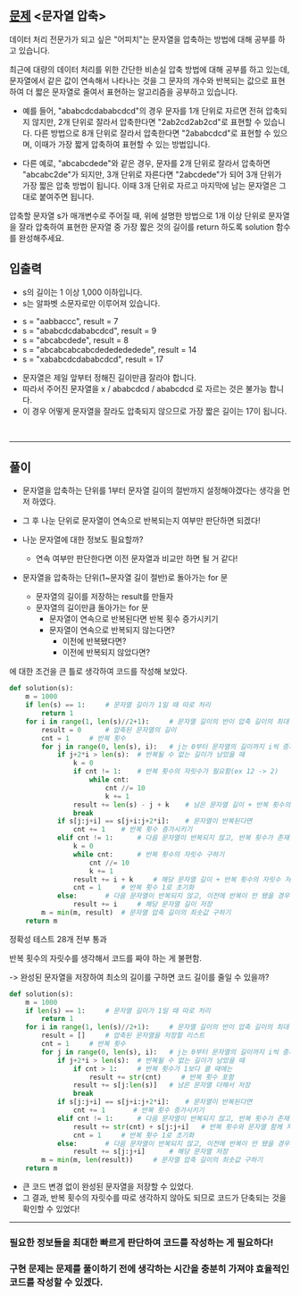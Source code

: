 ## [문제](https://school.programmers.co.kr/learn/courses/30/lessons/60057) <문자열 압축>

데이터 처리 전문가가 되고 싶은 "어피치"는 문자열을 압축하는 방법에 대해 공부를 하고 있습니다. 

최근에 대량의 데이터 처리를 위한 간단한 비손실 압축 방법에 대해 공부를 하고 있는데, 문자열에서 같은 값이 연속해서 나타나는 것을 그 문자의 개수와 반복되는 값으로 표현하여 더 짧은 문자열로 줄여서 표현하는 알고리즘을 공부하고 있습니다.

+ 예를 들어, "ababcdcdababcdcd"의 경우 문자를 1개 단위로 자르면 전혀 압축되지 않지만, 2개 단위로 잘라서 압축한다면 "2ab2cd2ab2cd"로 표현할 수 있습니다. 다른 방법으로 8개 단위로 잘라서 압축한다면 "2ababcdcd"로 표현할 수 있으며, 이때가 가장 짧게 압축하여 표현할 수 있는 방법입니다.


+ 다른 예로, "abcabcdede"와 같은 경우, 문자를 2개 단위로 잘라서 압축하면 "abcabc2de"가 되지만, 3개 단위로 자른다면 "2abcdede"가 되어 3개 단위가 가장 짧은 압축 방법이 됩니다. 이때 3개 단위로 자르고 마지막에 남는 문자열은 그대로 붙여주면 됩니다. 


압축할 문자열 s가 매개변수로 주어질 때, 위에 설명한 방법으로 1개 이상 단위로 문자열을 잘라 압축하여 표현한 문자열 중 가장 짧은 것의 길이를 return 하도록 solution 함수를 완성해주세요.



## 입출력

+ s의 길이는 1 이상 1,000 이하입니다.
+ s는 알파벳 소문자로만 이루어져 있습니다.


- s = "aabbaccc", result = 7
- s = "ababcdcdababcdcd", result = 9
- s = "abcabcdede", result = 8
- s = "abcabcabcabcdededededede", result = 14
- s = "xababcdcdababcdcd", result = 17

+ 문자열은 제일 앞부터 정해진 길이만큼 잘라야 합니다. 
+ 따라서 주어진 문자열을 x / ababcdcd / ababcdcd 로 자르는 것은 불가능 합니다. 
+ 이 경우 어떻게 문자열을 잘라도 압축되지 않으므로 가장 짧은 길이는 17이 됩니다.

<br />

-----

## 풀이

+ 문자열을 압축하는 단위를 1부터 문자열 길이의 절반까지 설정해야겠다는 생각을 먼저 하였다.
+ 그 후 나눈 단위로 문자열이 연속으로 반복되는지 여부만 판단하면 되겠다!
+ 나눈 문자열에 대한 정보도 필요할까?
  + 연속 여부만 판단한다면 이전 문자열과 비교만 하면 될 거 같다!


+ 문자열을 압축하는 단위(1~문자열 길이 절반)로 돌아가는 for 문
  + 문자열의 길이를 저장하는 result를 만들자
  + 문자열의 길이만큼 돌아가는 for 문
    + 문자열이 연속으로 반복된다면 반복 횟수 증가시키기
    + 문자열이 연속으로 반복되지 않는다면?
      + 이전에 반복됐다면?
      + 이전에 반복되지 않았다면?

에 대한 조건을 큰 틀로 생각하여 코드를 작성해 보았다.


```python
def solution(s):
    m = 1000
    if len(s) == 1:     # 문자열 길이가 1일 때 따로 처리
        return 1
    for i in range(1, len(s)//2+1):     # 문자열 길이의 반이 압축 길이의 최대
        result = 0      # 압축된 문자열의 길이
        cnt = 1     # 반복 횟수
        for j in range(0, len(s), i):   # j는 0부터 문자열의 길이까지 i씩 증가
            if j+2*i > len(s):  # 반복될 수 없는 길이가 남았을 때
                k = 0
                if cnt != 1:    # 반복 횟수의 자릿수가 필요함(ex 12 -> 2)
                    while cnt:
                        cnt //= 10
                        k += 1
                result += len(s) - j + k    # 남은 문자열 길이 + 반복 횟수의 자릿수 저장
                break
            if s[j:j+i] == s[j+i:j+2*i]:    # 문자열이 반복된다면
                cnt += 1    # 반복 횟수 증가시키기
            elif cnt != 1:      # 다음 문자열이 반복되지 않고, 반복 횟수가 존재한 경우
                k = 0
                while cnt:      # 반복 횟수의 자릿수 구하기
                    cnt //= 10
                    k += 1
                result += i + k     # 해당 문자열 길이 + 반복 횟수의 자릿수 저장
                cnt = 1     # 반복 횟수 1로 초기화
            else:       # 다음 문자열이 반복되지 않고, 이전에 반복이 안 됐을 경우
                result += i     # 해당 문자열 길이 저장
        m = min(m, result)  # 문자열 압축 길이의 최솟값 구하기
    return m
```

정확성 테스트 28개 전부 통과

반복 횟수의 자릿수를 생각해서 코드를 짜야 하는 게 불편함.

-> 완성된 문자열을 저장하여 최소의 길이를 구하면 코드 길이를 줄일 수 있을까?


```python
def solution(s):
    m = 1000
    if len(s) == 1:     # 문자열 길이가 1일 때 따로 처리
        return 1
    for i in range(1, len(s)//2+1):     # 문자열 길이의 반이 압축 길이의 최대
        result = []     # 압축된 문자열을 저장할 리스트
        cnt = 1     # 반복 횟수
        for j in range(0, len(s), i):   # j는 0부터 문자열의 길이까지 i씩 증가
            if j+2*i > len(s):  # 반복될 수 없는 길이가 남았을 때
                if cnt > 1:     # 반복 횟수가 1보다 클 때에는
                    result += str(cnt)     # 반복 횟수 포함
                result += s[j:len(s)]   # 남은 문자열 더해서 저장
                break
            if s[j:j+i] == s[j+i:j+2*i]:    # 문자열이 반복된다면
                cnt += 1       # 반복 횟수 증가시키기
            elif cnt != 1:      # 다음 문자열이 반복되지 않고, 반복 횟수가 존재한 경우
                result += str(cnt) + s[j:j+i]   # 반복 횟수와 문자열 함께 저장
                cnt = 1     # 반복 횟수 1로 초기화
            else:       # 다음 문자열이 반복되지 않고, 이전에 반복이 안 됐을 경우
                result += s[j:j+i]      # 해당 문자열 저장
        m = min(m, len(result))     # 문자열 압축 길이의 최솟값 구하기
    return m
```

+ 큰 코드 변경 없이 완성된 문자열을 저장할 수 있었다.
+ 그 결과, 반복 횟수의 자릿수를 따로 생각하지 않아도 되므로 코드가 단축되는 것을 확인할 수 있었다!


-----

### 필요한 정보들을 최대한 빠르게 판단하여 코드를 작성하는 게 필요하다!
### 구현 문제는 문제를 풀이하기 전에 생각하는 시간을 충분히 가져야 효율적인 코드를 작성할 수 있겠다.